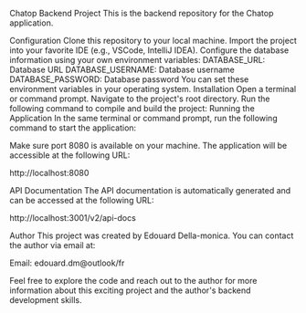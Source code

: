 
Chatop Backend Project
This is the backend repository for the Chatop application.

Configuration
Clone this repository to your local machine.
Import the project into your favorite IDE (e.g., VSCode, IntelliJ IDEA).
Configure the database information using your own environment variables:
DATABASE_URL: Database URL
DATABASE_USERNAME: Database username
DATABASE_PASSWORD: Database password You can set these environment variables in your operating system.
Installation
Open a terminal or command prompt.
Navigate to the project's root directory.
Run the following command to compile and build the project:
Running the Application
In the same terminal or command prompt, run the following command to start the application:

Make sure port 8080 is available on your machine. The application will be accessible at the following URL:

http://localhost:8080

API Documentation
The API documentation is automatically generated and can be accessed at the following URL:

http://localhost:3001/v2/api-docs

Author
This project was created by Edouard Della-monica. You can contact the author via email at:

Email: edouard.dm@outlook/fr

Feel free to explore the code and reach out to the author for more information about this exciting project and the author's backend development skills.
